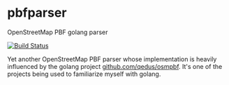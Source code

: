 # pbfparser
OpenStreetMap PBF golang parser

[![Build Status](https://travis-ci.org/maguro/pbfparser.svg?branch=master)](https://travis-ci.org/maguro/pbfparser)

Yet another OpenStreetMap PBF parser whose implementation is heavily influenced
by the golang project [github.com/qedus/osmpbf](https://github.com/qedus/osmpbf).
It's one of the projects being used to familiarize myself with golang.